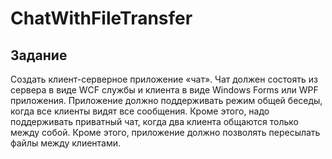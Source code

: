 # ChatWithFileTransfer

## Задание

Создать клиент-серверное приложение «чат». 
Чат должен состоять из сервера в виде WCF службы и клиента в виде Windows Forms или WPF приложения. 
Приложение должно поддерживать режим общей беседы, когда все клиенты видят все сообщения.
Кроме этого, надо поддерживать приватный чат, когда два клиента общаются только между собой. 
Кроме этого, приложение должно позволять пересылать файлы между клиентами.
